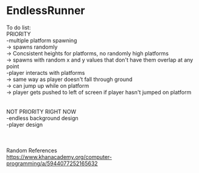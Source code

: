 # EndlessRunner
To do list:<br>
PRIORITY<br>
-multiple platform spawning<br>
  -> spawns randomly<br>
    -> Concsistent heights for platforms, no randomly high platforms <br>
  -> spawns with random x and y values that don't have them overlap at any point<br>
-player interacts with platforms<br>
  -> same way as player doesn't fall through ground<br>
  -> can jump up while on platform <br>
  -> player gets pushed to left of screen if player hasn't jumped on platform<br>
<br>
<br>
NOT PRIORITY RIGHT NOW<br>
-endless background design<br>
-player design<br>
<br>
<br>
<br>
Random References<br>
https://www.khanacademy.org/computer-programming/a/5944077252165632
